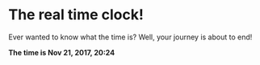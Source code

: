 # The real time clock!

Ever wanted to know what the time is? Well, your journey is about to end!

**The time is Nov 21, 2017, 20:24**